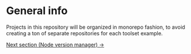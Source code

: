 # General info

Projects in this repository will be organized in monorepo fashion,
to avoid creating a ton of separate repositories for each
toolset example.

[Next section (Node version manager) →](./nvm.md)
